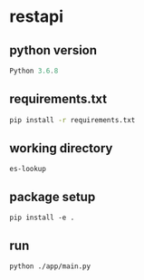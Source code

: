 # restapi


## python version 
```powershell
Python 3.6.8
```

## requirements.txt
```bash
pip install -r requirements.txt
```

## working directory
`es-lookup`

## package setup
```
pip install -e .
```

## run 
```bash
python ./app/main.py
```
